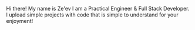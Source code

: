 Hi there!
My name is Ze'ev
I am a Practical Engineer & Full Stack Developer.
I upload simple projects with code that is simple to understand for your enjoyment! 
